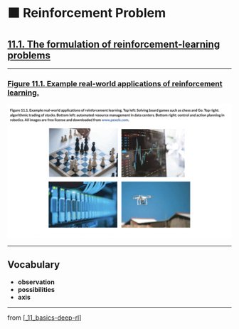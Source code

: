 # 🟧 Reinforcement Problem

## [**11.1.** The formulation of reinforcement-learning problems](https://livebook.manning.com/book/deep-learning-with-javascript/chapter-11/10)

---

### [**Figure 11.1.** Example real-world applications of reinforcement learning.](https://livebook.manning.com/book/deep-learning-with-javascript/chapter-11/ch11fig01)

<img src="../../../assets/figures/Figure_11-1.png">

---

## **Vocabulary**

- **observation**
- **possibilities**
- **axis**

---

from [[_11_basics-deep-rl]]

[//begin]: # "Autogenerated link references for markdown compatibility"
[_11_basics-deep-rl]: ../_11_basics-deep-rl.md "🟧 Basics Reinforcement Learning"
[//end]: # "Autogenerated link references"
